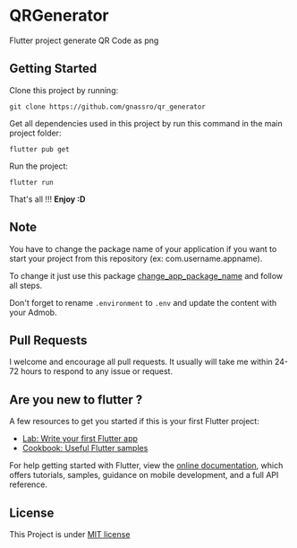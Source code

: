 # QRGenerator

Flutter project generate QR Code as png

## Getting Started

Clone this project by running:

```
git clone https://github.com/gnassro/qr_generator
```

Get all dependencies used in this project by run this command in the main project folder:


```
flutter pub get
```

Run the project:

```
flutter run
```

That's all !!! **Enjoy :D**

## Note

You have to change the package name of your application if you want to start your project from this repository (ex: com.username.appname).

To change it just use this package [change_app_package_name](https://pub.dev/packages/change_app_package_name) and follow all steps.


Don't forget to rename `.environment` to `.env` and update the content with your Admob.

## Pull Requests

I welcome and encourage all pull requests. It usually will take me within 24-72 hours to respond to any issue or request.

## Are you new to flutter ?

A few resources to get you started if this is your first Flutter project:

- [Lab: Write your first Flutter app](https://flutter.dev/docs/get-started/codelab)
- [Cookbook: Useful Flutter samples](https://flutter.dev/docs/cookbook)

For help getting started with Flutter, view the
[online documentation](https://flutter.dev/docs), which offers tutorials,
samples, guidance on mobile development, and a full API reference.

## License

This Project is under [MIT license](https://github.com/gnassro/qr_generator/blob/main/LICENSE)